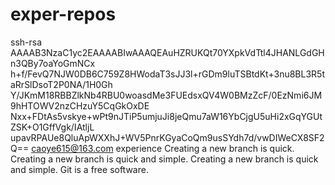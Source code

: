 exper-repos
===========
ssh-rsa AAAAB3NzaC1yc2EAAAABIwAAAQEAuHZRUKQt70YXpkVdTtl4JHANLGdGHn3QBy7oaYoGmNCx
h+f/FevQ7NJW0DB6C759Z8HWodaT3sJJ3l+rGDm9luTSBtdKt+3nu8BL3R5taRrSlDsoT2P0NA/1H0Gh
Y/JKmM18RBBZlkNb4RBU0woasdMe3FUEdsxQV4W0BMzZcF/0EzNmi6JM9hHTOWV2nzCHzuY5CqGkOxDE
Nxx+FDtAs5vskye+wPt9nJTiP5umjuJi8jeQmu7aW16YbCjgU5uHi2xGqYGUtZSK+O1GffVgk/IAtljL
upavRPAUe8QluApWXXhJ+WV5PnrKGyaCoQm9usSYdh7d/vwDIWeCX8SF2Q== caoye615@163.com
experience 
Creating a new branch is quick.
Creating a new branch is quick and simple.
Creating a new branch is quick and simple.
Git is a free software.